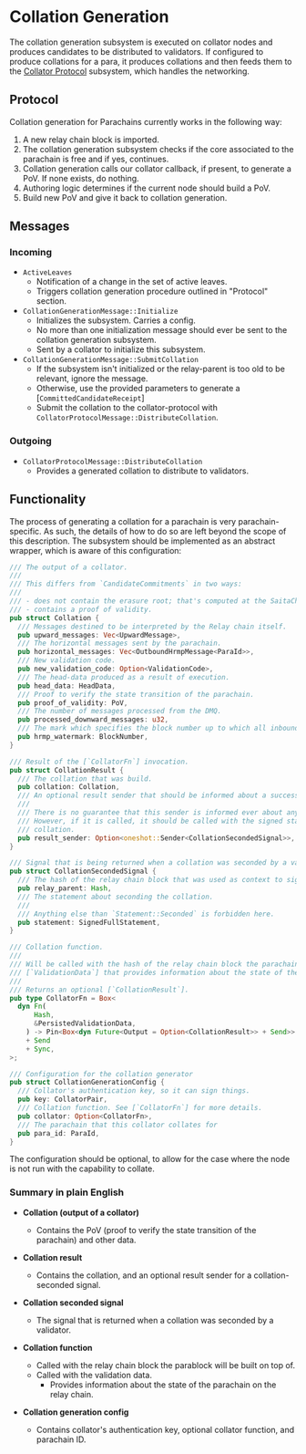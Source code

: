 # Collation Generation

The collation generation subsystem is executed on collator nodes and produces candidates to be distributed to
validators. If configured to produce collations for a para, it produces collations and then feeds them to the [Collator
Protocol][CP] subsystem, which handles the networking.

## Protocol

Collation generation for Parachains currently works in the following way:

1. A new relay chain block is imported.
2. The collation generation subsystem checks if the core associated to the parachain is free and if yes, continues.
3. Collation generation calls our collator callback, if present, to generate a PoV. If none exists, do nothing.
4. Authoring logic determines if the current node should build a PoV.
5. Build new PoV and give it back to collation generation.

## Messages

### Incoming

- `ActiveLeaves`
  - Notification of a change in the set of active leaves.
  - Triggers collation generation procedure outlined in "Protocol" section.
- `CollationGenerationMessage::Initialize`
  - Initializes the subsystem. Carries a config.
  - No more than one initialization message should ever be sent to the collation generation subsystem.
  - Sent by a collator to initialize this subsystem.
- `CollationGenerationMessage::SubmitCollation`
  - If the subsystem isn't initialized or the relay-parent is too old to be relevant, ignore the message.
  - Otherwise, use the provided parameters to generate a [`CommittedCandidateReceipt`]
  - Submit the collation to the collator-protocol with `CollatorProtocolMessage::DistributeCollation`.

### Outgoing

- `CollatorProtocolMessage::DistributeCollation`
  - Provides a generated collation to distribute to validators.

## Functionality

The process of generating a collation for a parachain is very parachain-specific. As such, the details of how to do so
are left beyond the scope of this description. The subsystem should be implemented as an abstract wrapper, which is
aware of this configuration:

```rust
/// The output of a collator.
///
/// This differs from `CandidateCommitments` in two ways:
///
/// - does not contain the erasure root; that's computed at the SaitaChain level, not at Cumulus
/// - contains a proof of validity.
pub struct Collation {
  /// Messages destined to be interpreted by the Relay chain itself.
  pub upward_messages: Vec<UpwardMessage>,
  /// The horizontal messages sent by the parachain.
  pub horizontal_messages: Vec<OutboundHrmpMessage<ParaId>>,
  /// New validation code.
  pub new_validation_code: Option<ValidationCode>,
  /// The head-data produced as a result of execution.
  pub head_data: HeadData,
  /// Proof to verify the state transition of the parachain.
  pub proof_of_validity: PoV,
  /// The number of messages processed from the DMQ.
  pub processed_downward_messages: u32,
  /// The mark which specifies the block number up to which all inbound HRMP messages are processed.
  pub hrmp_watermark: BlockNumber,
}

/// Result of the [`CollatorFn`] invocation.
pub struct CollationResult {
  /// The collation that was build.
  pub collation: Collation,
  /// An optional result sender that should be informed about a successfully seconded collation.
  ///
  /// There is no guarantee that this sender is informed ever about any result, it is completely okay to just drop it.
  /// However, if it is called, it should be called with the signed statement of a parachain validator seconding the
  /// collation.
  pub result_sender: Option<oneshot::Sender<CollationSecondedSignal>>,
}

/// Signal that is being returned when a collation was seconded by a validator.
pub struct CollationSecondedSignal {
  /// The hash of the relay chain block that was used as context to sign [`Self::statement`].
  pub relay_parent: Hash,
  /// The statement about seconding the collation.
  ///
  /// Anything else than `Statement::Seconded` is forbidden here.
  pub statement: SignedFullStatement,
}

/// Collation function.
///
/// Will be called with the hash of the relay chain block the parachain block should be build on and the
/// [`ValidationData`] that provides information about the state of the parachain on the relay chain.
///
/// Returns an optional [`CollationResult`].
pub type CollatorFn = Box<
  dyn Fn(
      Hash,
      &PersistedValidationData,
    ) -> Pin<Box<dyn Future<Output = Option<CollationResult>> + Send>>
    + Send
    + Sync,
>;

/// Configuration for the collation generator
pub struct CollationGenerationConfig {
  /// Collator's authentication key, so it can sign things.
  pub key: CollatorPair,
  /// Collation function. See [`CollatorFn`] for more details.
  pub collator: Option<CollatorFn>,
  /// The parachain that this collator collates for
  pub para_id: ParaId,
}
```

The configuration should be optional, to allow for the case where the node is not run with the capability to collate.

### Summary in plain English

- **Collation (output of a collator)**

  - Contains the PoV (proof to verify the state transition of the parachain) and other data.

- **Collation result**

  - Contains the collation, and an optional result sender for a collation-seconded signal.

- **Collation seconded signal**

  - The signal that is returned when a collation was seconded by a validator.

- **Collation function**

  - Called with the relay chain block the parablock will be built on top of.
  - Called with the validation data.
    - Provides information about the state of the parachain on the relay chain.

- **Collation generation config**

  - Contains collator's authentication key, optional collator function, and parachain ID.

[CP]: collator-protocol.md
